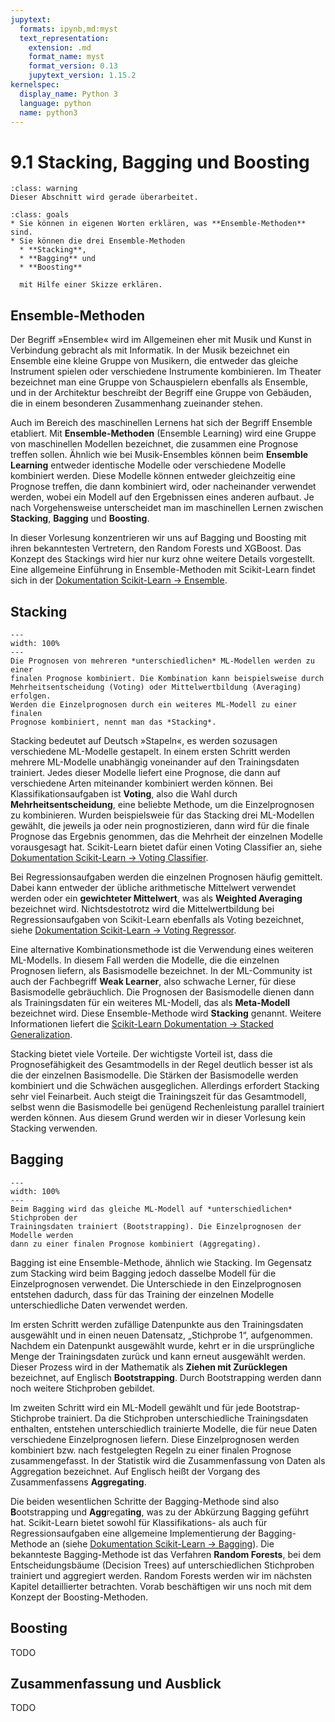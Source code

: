 ```yaml
---
jupytext:
  formats: ipynb,md:myst
  text_representation:
    extension: .md
    format_name: myst
    format_version: 0.13
    jupytext_version: 1.15.2
kernelspec:
  display_name: Python 3
  language: python
  name: python3
---
```


# 9.1 Stacking, Bagging und Boosting

```{admonition} Warnung
:class: warning
Dieser Abschnitt wird gerade überarbeitet.
```

```{admonition} Lernziele
:class: goals
* Sie können in eigenen Worten erklären, was **Ensemble-Methoden** sind.
* Sie können die drei Ensemble-Methoden
  * **Stacking**,
  * **Bagging** und 
  * **Boosting**

  mit Hilfe einer Skizze erklären.
```

## Ensemble-Methoden

Der Begriff »Ensemble« wird im Allgemeinen eher mit Musik und Kunst in
Verbindung gebracht als mit Informatik. In der Musik bezeichnet ein Ensemble
eine kleine Gruppe von Musikern, die entweder das gleiche Instrument spielen
oder verschiedene Instrumente kombinieren. Im Theater bezeichnet man eine Gruppe
von Schauspielern ebenfalls als Ensemble, und in der Architektur beschreibt der
Begriff eine Gruppe von Gebäuden, die in einem besonderen Zusammenhang
zueinander stehen.   

Auch im Bereich des maschinellen Lernens hat sich der Begriff Ensemble
etabliert. Mit **Ensemble-Methoden** (Ensemble Learning) wird eine Gruppe von
maschinellen Modellen bezeichnet, die zusammen eine Prognose treffen sollen.
Ähnlich wie bei Musik-Ensembles können beim **Ensemble Learning** entweder
identische Modelle oder verschiedene Modelle kombiniert werden. Diese Modelle
können entweder gleichzeitig eine Prognose treffen, die dann kombiniert wird,
oder nacheinander verwendet werden, wobei ein Modell auf den Ergebnissen eines
anderen aufbaut. Je nach Vorgehensweise unterscheidet man im maschinellen Lernen
zwischen **Stacking**, **Bagging** und **Boosting**.

In dieser Vorlesung konzentrieren wir uns auf Bagging und Boosting mit ihren
bekanntesten Vertretern, den Random Forests und XGBoost. Das Konzept des
Stackings wird hier nur kurz ohne weitere Details vorgestellt. Eine allgemeine
Einführung in Ensemble-Methoden mit Scikit-Learn findet sich in der
[Dokumentation Scikit-Learn →
Ensemble](https://scikit-learn.org/stable/modules/ensemble.html).


## Stacking

```{figure} pics/concept_stacking.svg
---
width: 100%
---
Die Prognosen von mehreren *unterschiedlichen* ML-Modellen werden zu einer
finalen Prognose kombiniert. Die Kombination kann beispielsweise durch
Mehrheitsentscheidung (Voting) oder Mittelwertbildung (Averaging) erfolgen.
Werden die Einzelprognosen durch ein weiteres ML-Modell zu einer finalen
Prognose kombiniert, nennt man das *Stacking*.
```

Stacking bedeutet auf Deutsch »Stapeln«, es werden sozusagen verschiedene
ML-Modelle gestapelt. In einem ersten Schritt werden mehrere ML-Modelle
unabhängig voneinander auf den Trainingsdaten trainiert. Jedes dieser Modelle
liefert eine Prognose, die dann auf verschiedene Arten miteinander kombiniert
werden können. Bei Klassifikationsaufgaben ist **Voting**, also die Wahl durch
**Mehrheitsentscheidung**, eine beliebte Methode, um die Einzelprognosen zu
kombinieren. Wurden beispielsweie für das Stacking drei ML-Modellen gewählt, die
jeweils ja oder nein prognostizieren, dann wird für die finale Prognose das
Ergebnis genommen, das die Mehrheit der einzelnen Modelle vorausgesagt hat.
Scikit-Learn bietet dafür einen Voting Classifier an, siehe [Dokumentation
Scikit-Learn → Voting
Classifier](https://scikit-learn.org/stable/modules/ensemble.html#voting-classifier). 

Bei Regressionsaufgaben werden die einzelnen Prognosen häufig gemittelt. Dabei
kann entweder der übliche arithmetische Mittelwert verwendet werden oder ein
**gewichteter Mittelwert**, was als  **Weighted Averaging** bezeichnet wird.
Nichtsdestotrotz wird die Mittelwertbildung bei Regressionsaufgaben von
Scikit-Learn ebenfalls als Voting bezeichnet, siehe [Dokumentation Scikit-Learn
→ Voting
Regressor](https://scikit-learn.org/stable/modules/ensemble.html#voting-regressor). 

Eine alternative Kombinationsmethode ist die Verwendung eines weiteren
ML-Modells. In diesem Fall werden die Modelle, die die einzelnen Prognosen
liefern, als Basismodelle bezeichnet. In der ML-Community ist auch der
Fachbegriff **Weak Learner**, also schwache Lerner, für diese Basismodelle
gebräuchlich. Die Prognosen der Basismodelle dienen dann als Trainingsdaten für
ein weiteres ML-Modell, das als **Meta-Modell** bezeichnet wird. Diese
Ensemble-Methode wird **Stacking** genannt. Weitere Informationen liefert die
[Scikit-Learn Dokumentation → Stacked
Generalization](https://scikit-learn.org/stable/modules/ensemble.html#stacked-generalization).

Stacking bietet viele Vorteile. Der wichtigste Vorteil ist, dass die
Prognosefähigkeit des Gesamtmodells in der Regel deutlich besser ist als die der
einzelnen Basismodelle. Die Stärken der Basismodelle werden kombiniert und die
Schwächen ausgeglichen. Allerdings erfordert Stacking sehr viel Feinarbeit. Auch
steigt die Trainingszeit für das Gesamtmodell, selbst wenn die Basismodelle bei
genügend Rechenleistung parallel trainiert werden können. Aus diesem Grund
werden wir in dieser Vorlesung kein Stacking verwenden.


## Bagging 

```{figure} pics/concept_bagging.svg
---
width: 100%
---
Beim Bagging wird das gleiche ML-Modell auf *unterschiedlichen* Stichproben der
Trainingsdaten trainiert (Bootstrapping). Die Einzelprognosen der Modelle werden
dann zu einer finalen Prognose kombiniert (Aggregating).
```

Bagging ist eine Ensemble-Methode, ähnlich wie Stacking. Im Gegensatz zum
Stacking wird beim Bagging jedoch dasselbe Modell für die Einzelprognosen
verwendet. Die Unterschiede in den Einzelprognosen entstehen dadurch, dass für
das Training der einzelnen Modelle unterschiedliche Daten verwendet werden.

Im ersten Schritt werden zufällige Datenpunkte aus den Trainingsdaten ausgewählt
und in einen neuen Datensatz, „Stichprobe 1“, aufgenommen. Nachdem ein
Datenpunkt ausgewählt wurde, kehrt er in die ursprüngliche Menge der
Trainingsdaten zurück und kann erneut ausgewählt werden. Dieser Prozess wird in
der Mathematik als **Ziehen mit Zurücklegen** bezeichnet, auf Englisch
**Bootstrapping**. Durch Bootstrapping werden dann noch weitere Stichproben
gebildet.

Im zweiten Schritt wird ein ML-Modell gewählt und für jede Bootstrap-Stichprobe
trainiert. Da die Stichproben unterschiedliche Trainingsdaten enthalten,
entstehen unterschiedlich trainierte Modelle, die für neue Daten verschiedene
Einzelprognosen liefern. Diese Einzelprognosen werden kombiniert bzw. nach
festgelegten Regeln zu einer finalen Prognose zusammengefasst. In der Statistik
wird die Zusammenfassung von Daten als Aggregation bezeichnet. Auf Englisch
heißt der Vorgang des Zusammenfassens **Aggregating**.

Die beiden wesentlichen Schritte der Bagging-Methode sind also **B**ootstrapping
und **Agg**regat**ing**, was zu der Abkürzung Bagging geführt hat. Scikit-Learn
bietet sowohl für Klassifikations- als auch für Regressionsaufgaben eine
allgemeine Implementierung der Bagging-Methode an (siehe [Dokumentation
Scikit-Learn →
Bagging](https://scikit-learn.org/stable/modules/ensemble.html#bagging-meta-estimator)).
Die bekannteste Bagging-Methode ist das Verfahren **Random Forests**, bei dem
Entscheidungsbäume (Decision Trees) auf unterschiedlichen Stichproben trainiert
und aggregiert werden. Random Forests werden wir im nächsten Kapitel
detaillierter betrachten. Vorab beschäftigen wir uns noch mit dem Konzept der
Boosting-Methoden.


## Boosting

TODO


## Zusammenfassung und Ausblick

TODO